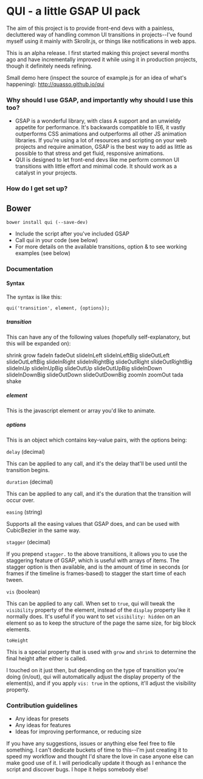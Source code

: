 # **QUI - a little GSAP UI pack** #

The aim of this project is to provide front-end devs with a painless, decluttered way of handling common UI transitions in projects--I've found myself using it mainly with Skrollr.js, or things like notifications in web apps.

This is an alpha release. I first started making this project several months ago and have incrementally improved it while using it in production projects, though it definitely needs refining. 

Small demo here (inspect the source of example.js for an idea of what's happening): http://quasso.github.io/qui

### Why should I use GSAP, and importantly why should I use this too? ###

* GSAP is a wonderful library, with class A support and an unwieldy appetite for performance. It's backwards compatible to IE6, it vastly outperforms CSS animations and outperforms all other JS animation libraries. If you're using a lot of resources and scripting on your web projects and require animation, GSAP is the best way to add as little as possible to that stress and get fluid, responsive animations.
* QUI is designed to let front-end devs like me perform common UI transitions with little effort and minimal code. It should work as a catalyst in your projects. 

### How do I get set up? ###

## Bower ##

`bower install qui (--save-dev)`

* Include the script after you've included GSAP
* Call qui in your code (see below)
* For more details on the available transitions, option & to see working examples (see below)

### Documentation ###

#### Syntax ####

The syntax is like this:

`qui('transition', element, {options});`

##### transition #####

This can have any of the following values (hopefully self-explanatory, but this will be expanded on): 

shrink
grow
fadeIn
fadeOut
slideInLeft
slideInLeftBig
slideOutLeft
slideOutLeftBig
slideInRight
slideInRightBig
slideOutRight
slideOutRightBig
slideInUp
slideInUpBig
slideOutUp
slideOutUpBig
slideInDown
slideInDownBig
slideOutDown
slideOutDownBig
zoomIn
zoomOut
tada
shake

##### element #####

This is the javascript element or array you'd like to animate.

##### options #####
 
This is an object which contains key-value pairs, with the options being:

`delay` (decimal)

This can be applied to any call, and it's the delay that'll be used until the transition begins.

`duration` (decimal)

This can be applied to any call, and it's the duration that the transition will occur over.

`easing` (string)

Supports all the easing values that GSAP does, and can be used with CubicBezier in the same way.

`stagger` (decimal)

If you prepend `stagger.` to the above transitions, it allows you to use the staggering feature of GSAP, which is useful with arrays of items. The stagger option is then available, and is the amount of time in seconds (or frames if the timeline is frames-based) to stagger the start time of each tween.

`vis` (boolean)

This can be applied to any call. When set to `true`, qui will tweak the `visibility` property of the element, instead of the `display` property like it normally does. It's useful if you want to set `visibility: hidden` on an element so as to keep the structure of the page the same size, for big block elements.

`toHeight`

This is a special property that is used with `grow` and `shrink` to determine the final height after either is called. 

I touched on it just then, but depending on the type of transition you're doing (in/out), qui will automatically adjust the display property of the element(s), and if you apply `vis: true` in the options, it'll adjust the visibility property.

### Contribution guidelines ###

* Any ideas for presets
* Any ideas for features
* Ideas for improving performance, or reducing size

If you have any suggestions, issues or anything else feel free to file something. I can't dedicate buckets of time to this--I'm just creating it to speed my workflow and thought I'd share the love in case anyone else can make good use of it. I will periodically update it though as I enhance the script and discover bugs. I hope it helps somebody else!
